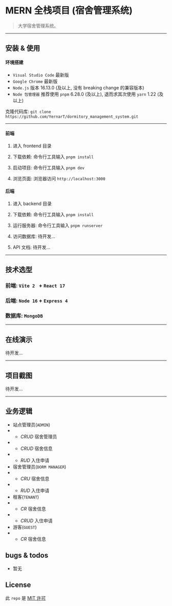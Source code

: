 # MERN 全栈项目 (宿舍管理系统)

> 大学宿舍管理系统。

---

## 安装 & 使用

#### 环境搭建

- `Visual Studio Code` 最新版
- `Google Chrome` 最新版
- `Node.js` 版本 16.13.0 (及以上, 没有 breaking change 的兼容版本)
- `Node 包管理器` 推荐使用 `pnpm` 6.28.0 (及以上), 退而求其次使用 `yarn` 1.22 (及以上)

克隆代码库: `git clone https://github.com/YernarT/dormitory_management_system.git`

---

#### 前端

1. 进入 frontend 目录

2. 下载依赖: 命令行工具输入 `pnpm install`

3. 启动项目: 命令行工具输入 `pnpm dev`

4. 浏览页面: 浏览器访问 `http://localhost:3000`

#### 后端

1. 进入 backend 目录

2. 下载依赖: 命令行工具输入 `pnpm install`

3. 运行服务器: 命令行工具输入 `pnpm runserver`

4. 访问数据库: 待开发...

5. API 文档: 待开发...

---

## 技术选型

### 前端: `Vite 2 ` + `React 17`

### 后端: `Node 16` + `Express 4`

### 数据库: `MongoDB`

---

## 在线演示

待开发...

---

## 项目截图

待开发...

---

## 业务逻辑

- 站点管理员(`ADMIN`)
- - _CRUD_ 宿舍管理员
- - _CRUD_ 宿舍信息
- - _RUD_ 入住申请
- 宿舍管理员(`DORM MANAGER`)
- - _CRU_ 宿舍信息
- - _RUD_ 入住申请
- 租客(`TENANT`)
- - _CR_ 宿舍信息
- - _CRUD_ 入住申请
- 游客(`GUEST`)
- - _CR_ 宿舍信息

## bugs & todos

- 暂无

## License

此 `repo` 是 [MIT 许可](./LICENSE)
